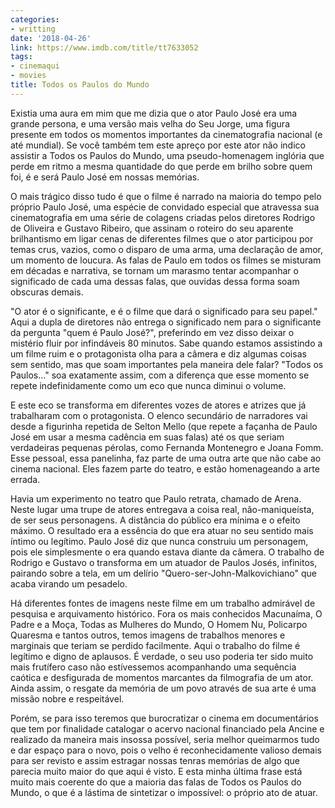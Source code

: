 ```yaml
---
categories:
- writting
date: '2018-04-26'
link: https://www.imdb.com/title/tt7633052
tags:
- cinemaqui
- movies
title: Todos os Paulos do Mundo
---
```


Existia uma aura em mim que me dizia que o ator Paulo José era uma grande persona, e uma versão mais velha do Seu Jorge, uma figura presente em todos os momentos importantes da cinematografia nacional (e até mundial). Se você também tem este apreço por este ator não indico assistir a Todos os Paulos do Mundo, uma pseudo-homenagem inglória que perde em ritmo a mesma quantidade do que perde em brilho sobre quem foi, é e será Paulo José em nossas memórias.

O mais trágico disso tudo é que o filme é narrado na maioria do tempo pelo próprio Paulo José, uma espécie de convidado especial que atravessa sua cinematografia em uma série de colagens criadas pelos diretores Rodrigo de Oliveira e Gustavo Ribeiro, que assinam o roteiro do seu aparente brilhantismo em ligar cenas de diferentes filmes que o ator participou por temas crus, vazios, como o disparo de uma arma, uma declaração de amor, um momento de loucura. As falas de Paulo em todos os filmes se misturam em décadas e narrativa, se tornam um marasmo tentar acompanhar o significado de cada uma dessas falas, que ouvidas dessa forma soam obscuras demais.

"O ator é o significante, e é o filme que dará o significado para seu papel." Aqui a dupla de diretores não entrega o significado nem para o significante da pergunta "quem é Paulo José?", preferindo em vez disso deixar o mistério fluir por infindáveis 80 minutos. Sabe quando estamos assistindo a um filme ruim e o protagonista olha para a câmera e diz algumas coisas sem sentido, mas que soam importantes pela maneira dele falar? "Todos os Paulos..." soa exatamente assim, com a diferença que esse momento se repete indefinidamente como um eco que nunca diminui o volume.

E este eco se transforma em diferentes vozes de atores e atrizes que já trabalharam com o protagonista. O elenco secundário de narradores vai desde a figurinha repetida de Selton Mello (que repete a façanha de Paulo José em usar a mesma cadência em suas falas) até os que seriam verdadeiras pequenas pérolas, como Fernanda Montenegro e Joana Fomm. Esse pessoal, essa panelinha, faz parte de uma outra arte que não cabe ao cinema nacional. Eles fazem parte do teatro, e estão homenageando a arte errada.

Havia um experimento no teatro que Paulo retrata, chamado de Arena. Neste lugar uma trupe de atores entregava a coisa real, não-maniqueísta, de ser seus personagens. A distância do público era mínima e o efeito máximo. O resultado era a essência do que era atuar no seu sentido mais íntimo ou legítimo. Paulo José diz que nunca construiu um personagem, pois ele simplesmente o era quando estava diante da câmera. O trabalho de Rodrigo e Gustavo o transforma em um atuador de Paulos Josés, infinitos, pairando sobre a tela, em um delírio "Quero-ser-John-Malkovichiano" que acaba virando um pesadelo.

Há diferentes fontes de imagens neste filme em um trabalho admirável de pesquisa e arquivamento histórico. Fora os mais conhecidos Macunaíma, O Padre e a Moça, Todas as Mulheres do Mundo, O Homem Nu, Policarpo Quaresma e tantos outros, temos imagens de trabalhos menores e marginais que teriam se perdido facilmente. Aqui o trabalho do filme é legítimo e digno de aplausos. É verdade, o seu uso poderia ter sido muito mais frutífero caso não estívessemos acompanhando uma sequência caótica e desfigurada de momentos marcantes da filmografia de um ator. Ainda assim, o resgate da memória de um povo através de sua arte é uma missão nobre e respeitável.

Porém, se para isso teremos que burocratizar o cinema em documentários que tem por finalidade catalogar o acervo nacional financiado pela Ancine e realizado da maneira mais insossa possível, seria melhor queimarmos tudo e dar espaço para o novo, pois o velho é reconhecidamente valioso demais para ser revisto e assim estragar nossas tenras memórias de algo que parecia muito maior do que aqui é visto. E esta minha última frase está muito mais coerente do que a maioria das falas de Todos os Paulos do Mundo, o que é a lástima de sintetizar o impossível: o próprio ato de atuar.